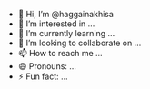 - 👋 Hi, I’m @haggainakhisa
- 👀 I’m interested in ...
- 🌱 I’m currently learning ...
- 💞️ I’m looking to collaborate on ...
- 📫 How to reach me ...
- 😄 Pronouns: ...
- ⚡ Fun fact: ...

<!---
haggainakhisa/haggainakhisa is a ✨ special ✨ repository because its `README.md` (this file) appears on your GitHub profile.
You can click the Preview link to take a look at your changes.
--->
